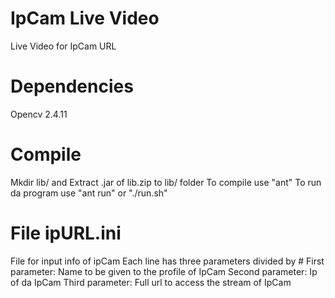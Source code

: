 # IpCam Live Video
Live Video for IpCam URL

# Dependencies
Opencv 2.4.11

# Compile
Mkdir lib/ and Extract .jar of lib.zip to lib/ folder
To compile use "ant"
To run da program use "ant run" or "./run.sh"

# File ipURL.ini
File for input info of ipCam 
Each line has three parameters divided by #
First parameter: Name to be given to the profile of IpCam
Second parameter: Ip of da IpCam
Third parameter: Full url to access the stream of IpCam

